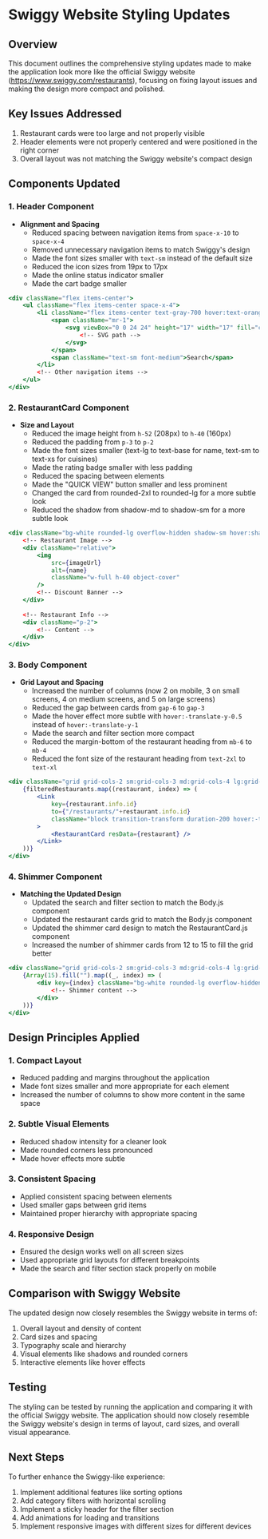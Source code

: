 # Swiggy Website Styling Updates

## Overview
This document outlines the comprehensive styling updates made to make the application look more like the official Swiggy website (https://www.swiggy.com/restaurants), focusing on fixing layout issues and making the design more compact and polished.

## Key Issues Addressed
1. Restaurant cards were too large and not properly visible
2. Header elements were not properly centered and were positioned in the right corner
3. Overall layout was not matching the Swiggy website's compact design

## Components Updated

### 1. Header Component
- **Alignment and Spacing**
  - Reduced spacing between navigation items from `space-x-10` to `space-x-4`
  - Removed unnecessary navigation items to match Swiggy's design
  - Made the font sizes smaller with `text-sm` instead of the default size
  - Reduced the icon sizes from 19px to 17px
  - Made the online status indicator smaller
  - Made the cart badge smaller

```jsx
<div className="flex items-center">
    <ul className="flex items-center space-x-4">
        <li className="flex items-center text-gray-700 hover:text-orange-500 cursor-pointer">
            <span className="mr-1">
                <svg viewBox="0 0 24 24" height="17" width="17" fill="currentColor">
                    <!-- SVG path -->
                </svg>
            </span>
            <span className="text-sm font-medium">Search</span>
        </li>
        <!-- Other navigation items -->
    </ul>
</div>
```

### 2. RestaurantCard Component
- **Size and Layout**
  - Reduced the image height from `h-52` (208px) to `h-40` (160px)
  - Reduced the padding from `p-3` to `p-2`
  - Made the font sizes smaller (text-lg to text-base for name, text-sm to text-xs for cuisines)
  - Made the rating badge smaller with less padding
  - Reduced the spacing between elements
  - Made the "QUICK VIEW" button smaller and less prominent
  - Changed the card from rounded-2xl to rounded-lg for a more subtle look
  - Reduced the shadow from shadow-md to shadow-sm for a more subtle look

```jsx
<div className="bg-white rounded-lg overflow-hidden shadow-sm hover:shadow transition-shadow duration-200">
    <!-- Restaurant Image -->
    <div className="relative">
        <img
            src={imageUrl}
            alt={name}
            className="w-full h-40 object-cover"
        />
        <!-- Discount Banner -->
    </div>
    
    <!-- Restaurant Info -->
    <div className="p-2">
        <!-- Content -->
    </div>
</div>
```

### 3. Body Component
- **Grid Layout and Spacing**
  - Increased the number of columns (now 2 on mobile, 3 on small screens, 4 on medium screens, and 5 on large screens)
  - Reduced the gap between cards from `gap-6` to `gap-3`
  - Made the hover effect more subtle with `hover:-translate-y-0.5` instead of `hover:-translate-y-1`
  - Made the search and filter section more compact
  - Reduced the margin-bottom of the restaurant heading from `mb-6` to `mb-4`
  - Reduced the font size of the restaurant heading from `text-2xl` to `text-xl`

```jsx
<div className="grid grid-cols-2 sm:grid-cols-3 md:grid-cols-4 lg:grid-cols-5 gap-3">
    {filteredRestaurants.map((restaurant, index) => (
        <Link 
            key={restaurant.info.id}
            to={"/restaurants/"+restaurant.info.id}
            className="block transition-transform duration-200 hover:-translate-y-0.5"
        >
            <RestaurantCard resData={restaurant} />
        </Link>
    ))}
</div>
```

### 4. Shimmer Component
- **Matching the Updated Design**
  - Updated the search and filter section to match the Body.js component
  - Updated the restaurant cards grid to match the Body.js component
  - Updated the shimmer card design to match the RestaurantCard.js component
  - Increased the number of shimmer cards from 12 to 15 to fill the grid better

```jsx
<div className="grid grid-cols-2 sm:grid-cols-3 md:grid-cols-4 lg:grid-cols-5 gap-3">
    {Array(15).fill("").map((_, index) => (
        <div key={index} className="bg-white rounded-lg overflow-hidden shadow-sm">
            <!-- Shimmer content -->
        </div>
    ))}
</div>
```

## Design Principles Applied

### 1. Compact Layout
- Reduced padding and margins throughout the application
- Made font sizes smaller and more appropriate for each element
- Increased the number of columns to show more content in the same space

### 2. Subtle Visual Elements
- Reduced shadow intensity for a cleaner look
- Made rounded corners less pronounced
- Made hover effects more subtle

### 3. Consistent Spacing
- Applied consistent spacing between elements
- Used smaller gaps between grid items
- Maintained proper hierarchy with appropriate spacing

### 4. Responsive Design
- Ensured the design works well on all screen sizes
- Used appropriate grid layouts for different breakpoints
- Made the search and filter section stack properly on mobile

## Comparison with Swiggy Website
The updated design now closely resembles the Swiggy website in terms of:
1. Overall layout and density of content
2. Card sizes and spacing
3. Typography scale and hierarchy
4. Visual elements like shadows and rounded corners
5. Interactive elements like hover effects

## Testing
The styling can be tested by running the application and comparing it with the official Swiggy website. The application should now closely resemble the Swiggy website's design in terms of layout, card sizes, and overall visual appearance.

## Next Steps
To further enhance the Swiggy-like experience:
1. Implement additional features like sorting options
2. Add category filters with horizontal scrolling
3. Implement a sticky header for the filter section
4. Add animations for loading and transitions
5. Implement responsive images with different sizes for different devices